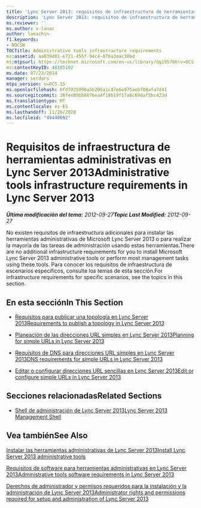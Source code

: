 ```yaml
---
title: 'Lync Server 2013: requisitos de infraestructura de herramientas administrativas'
description: 'Lync Server 2013: requisitos de infraestructura de herramientas administrativas.'
ms.reviewer: ''
ms.author: v-lanac
author: lanachin
f1.keywords:
- NOCSH
TOCTitle: Administrative tools infrastructure requirements
ms:assetid: aa039d01-e721-455f-94c4-076a3aac38bd
ms:mtpsurl: https://technet.microsoft.com/en-us/library/Gg195766(v=OCS.15)
ms:contentKeyID: 48185102
ms.date: 07/23/2014
manager: serdars
mtps_version: v=OCS.15
ms.openlocfilehash: 0fdf025990a5b205a1c47e6e975aebf08afa7d41
ms.sourcegitcommit: 36fee89bb887bea4f18b19f17a8c69daf5bc423d
ms.translationtype: MT
ms.contentlocale: es-ES
ms.lasthandoff: 11/26/2020
ms.locfileid: "49440692"
---
```

# <a name="administrative-tools-infrastructure-requirements-in-lync-server-2013"></a><span data-ttu-id="977db-103">Requisitos de infraestructura de herramientas administrativas en Lync Server 2013</span><span class="sxs-lookup"><span data-stu-id="977db-103">Administrative tools infrastructure requirements in Lync Server 2013</span></span>

<div data-xmlns="http://www.w3.org/1999/xhtml">

<div class="topic" data-xmlns="http://www.w3.org/1999/xhtml" data-msxsl="urn:schemas-microsoft-com:xslt" data-cs="https://msdn.microsoft.com/">

<div data-asp="https://msdn2.microsoft.com/asp">



</div>

<div id="mainSection">

<div id="mainBody"><span data-ttu-id="977db-104">

<span> </span></span><span class="sxs-lookup"><span data-stu-id="977db-104">

<span> </span></span></span>

<span data-ttu-id="977db-105">_**Última modificación del tema:** 2012-09-27_</span><span class="sxs-lookup"><span data-stu-id="977db-105">_**Topic Last Modified:** 2012-09-27_</span></span>

<span data-ttu-id="977db-106">No existen requisitos de infraestructura adicionales para instalar las herramientas administrativas de Microsoft Lync Server 2013 o para realizar la mayoría de las tareas de administración usando estas herramientas.</span><span class="sxs-lookup"><span data-stu-id="977db-106">There are no additional infrastructure requirements for you to install Microsoft Lync Server 2013 administrative tools or perform most management tasks using these tools.</span></span> <span data-ttu-id="977db-107">Para conocer los requisitos de infraestructura de escenarios específicos, consulte los temas de esta sección.</span><span class="sxs-lookup"><span data-stu-id="977db-107">For infrastructure requirements for specific scenarios, see the topics in this section.</span></span>

<div>

## <a name="in-this-section"></a><span data-ttu-id="977db-108">En esta sección</span><span class="sxs-lookup"><span data-stu-id="977db-108">In This Section</span></span>

  - [<span data-ttu-id="977db-109">Requisitos para publicar una topología en Lync Server 2013</span><span class="sxs-lookup"><span data-stu-id="977db-109">Requirements to publish a topology in Lync Server 2013</span></span>](lync-server-2013-requirements-to-publish-a-topology.md)

  - [<span data-ttu-id="977db-110">Planeación de las direcciones URL simples en Lync Server 2013</span><span class="sxs-lookup"><span data-stu-id="977db-110">Planning for simple URLs in Lync Server 2013</span></span>](lync-server-2013-planning-for-simple-urls.md)

  - [<span data-ttu-id="977db-111">Requisitos de DNS para direcciones URL simples en Lync Server 2013</span><span class="sxs-lookup"><span data-stu-id="977db-111">DNS requirements for simple URLs in Lync Server 2013</span></span>](lync-server-2013-dns-requirements-for-simple-urls.md)

  - [<span data-ttu-id="977db-112">Editar o configurar direcciones URL sencillas en Lync Server 2013</span><span class="sxs-lookup"><span data-stu-id="977db-112">Edit or configure simple URLs in Lync Server 2013</span></span>](lync-server-2013-edit-or-configure-simple-urls.md)

</div>

<div>

## <a name="related-sections"></a><span data-ttu-id="977db-113">Secciones relacionadas</span><span class="sxs-lookup"><span data-stu-id="977db-113">Related Sections</span></span>

  - [<span data-ttu-id="977db-114">Shell de administración de Lync Server 2013</span><span class="sxs-lookup"><span data-stu-id="977db-114">Lync Server 2013 Management Shell</span></span>](lync-server-2013-lync-server-management-shell.md)

</div>

<div>

## <a name="see-also"></a><span data-ttu-id="977db-115">Vea también</span><span class="sxs-lookup"><span data-stu-id="977db-115">See Also</span></span>


[<span data-ttu-id="977db-116">Instalar las herramientas administrativas de Lync Server 2013</span><span class="sxs-lookup"><span data-stu-id="977db-116">Install Lync Server 2013 administrative tools</span></span>](lync-server-2013-install-lync-server-administrative-tools.md)  


[<span data-ttu-id="977db-117">Requisitos de software para herramientas administrativas en Lync Server 2013</span><span class="sxs-lookup"><span data-stu-id="977db-117">Administrative tools software requirements in Lync Server 2013</span></span>](lync-server-2013-administrative-tools-software-requirements.md)  


[<span data-ttu-id="977db-118">Derechos de administrador y permisos requeridos para la instalación y la administración de Lync Server 2013</span><span class="sxs-lookup"><span data-stu-id="977db-118">Administrator rights and permissions required for setup and administration of Lync Server 2013</span></span>](lync-server-2013-administrator-rights-and-permissions-required-for-setup-and-administration.md)  
  

<span data-ttu-id="977db-119"></div>

</div>

<span> </span>

</div>

</div>

</span><span class="sxs-lookup"><span data-stu-id="977db-119"></div>

</div>

<span> </span>

</div>

</div>

</span></span></div>

